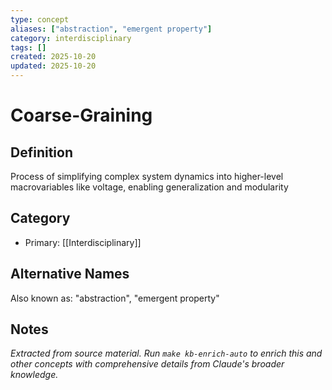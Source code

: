 ```yaml
---
type: concept
aliases: ["abstraction", "emergent property"]
category: interdisciplinary
tags: []
created: 2025-10-20
updated: 2025-10-20
---
```


# Coarse-Graining

## Definition

Process of simplifying complex system dynamics into higher-level macrovariables like voltage, enabling generalization and modularity

## Category

- Primary: [[Interdisciplinary]]

## Alternative Names

Also known as: "abstraction", "emergent property"

## Notes

*Extracted from source material. Run `make kb-enrich-auto` to enrich this and other concepts with comprehensive details from Claude's broader knowledge.*
